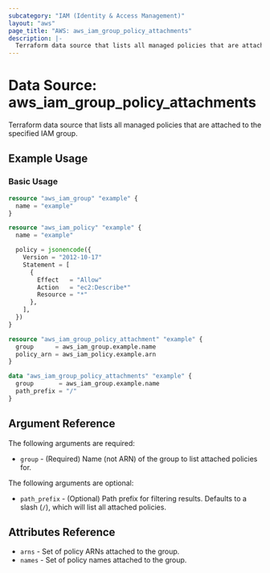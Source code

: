 ```yaml
---
subcategory: "IAM (Identity & Access Management)"
layout: "aws"
page_title: "AWS: aws_iam_group_policy_attachments"
description: |-
  Terraform data source that lists all managed policies that are attached to the specified IAM group.
---
```


# Data Source: aws_iam_group_policy_attachments

Terraform data source that lists all managed policies that are attached to the specified IAM group.

## Example Usage

### Basic Usage

```terraform
resource "aws_iam_group" "example" {
  name = "example"
}

resource "aws_iam_policy" "example" {
  name = "example"

  policy = jsonencode({
    Version = "2012-10-17"
    Statement = [
      {
        Effect   = "Allow"
        Action   = "ec2:Describe*"
        Resource = "*"
      },
    ],
  })
}

resource "aws_iam_group_policy_attachment" "example" {
  group      = aws_iam_group.example.name
  policy_arn = aws_iam_policy.example.arn
}

data "aws_iam_group_policy_attachments" "example" {
  group       = aws_iam_group.example.name
  path_prefix = "/"
}
```

## Argument Reference

The following arguments are required:

* `group` - (Required) Name (not ARN) of the group to list attached policies for.

The following arguments are optional:

* `path_prefix` - (Optional) Path prefix for filtering results. Defaults to a slash (`/`), which will list all attached policies.

## Attributes Reference

* `arns` - Set of policy ARNs attached to the group.
* `names` - Set of policy names attached to the group.

[1]: https://awscli.amazonaws.com/v2/documentation/api/latest/reference/iam/list-attached-group-policies.html
